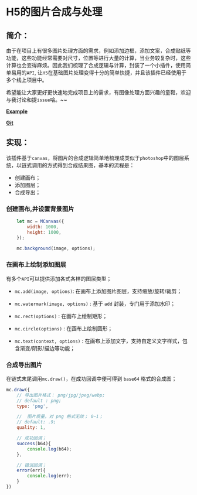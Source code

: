 # H5的图片合成与处理

## 简介：

由于在项目上有很多图片处理方面的需求，例如添加边框，添加文案，合成贴纸等功能，这些功能经常需要对尺寸，位置等进行大量的计算，当业务较复杂时，这些计算也会变得麻烦。因此我们梳理了合成逻辑与计算，封装了一个小插件，使用简单易用的`API`, 让`H5`在基础图片处理变得十分的简单快捷，并且该插件已经使用于多个线上项目中。

希望能让大家更好更快速地完成项目上的需求，有图像处理方面兴趣的童鞋，欢迎与我讨论和提`issue`哈。~~

**[Example](http://f2er.meitu.com/gxd/mcanvas/example/index.html)**

**[Git](https://github.com/xd-tayde/mcanvas)**

## 实现：

该插件基于`canvas`，将图片的合成逻辑简单地梳理成类似于`photoshop`中的图层系统，以链式调用的方式得到合成结果图，基本的流程是：

- 创建画布；
- 添加图层；
- 合成导出；

### 创建画布,并设置背景图片

```js
	let mc = MCanvas({
		width: 1000,
		height: 1000,
	});
	
	mc.background(image, options);
```

### 在画布上绘制添加图层

有多个`API`可以提供添加各式各样的图层类型；

- `mc.add(image, options)`: 在画布上添加图片图层，支持缩放/旋转/裁剪；

- `mc.watermark(image, options)` : 基于 `add` 封装，专门用于添加水印；

- `mc.rect(options)` : 在画布上绘制矩形；

- `mc.circle(options)` : 在画布上绘制圆形；

- `mc.text(context, options)` : 在画布上添加文字，支持自定义文字样式，包含渐变/阴影/描边等功能；

### 合成导出图片

在链式末尾调用`mc.draw()`，在成功回调中便可得到 `base64` 格式的合成图；

```js
mc.draw({
    // 导出图片格式： png/jpg/jpeg/webp;
    // default : png;
    type: 'png',

    //  图片质量，对 png 格式无效； 0~1；
    // default: .9;
    quality: 1,

    // 成功回调；
    success(b64){
    	console.log(b64);
    },

    // 错误回调；
    error(err){
    	console.log(err);
    }
})
```

